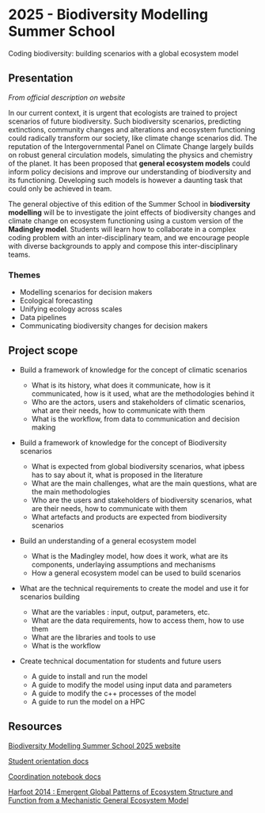 # 2025 - Biodiversity Modelling Summer School

Coding biodiversity: building scenarios with a global ecosystem model

## Presentation

*From official description on website*

In our current context, it is urgent that ecologists are trained to project scenarios of future biodiversity. Such biodiversity scenarios, predicting extinctions, community changes and alterations and ecosystem functioning could radically transform our society, like climate change scenarios did. The reputation of the Intergovernmental Panel on Climate Change largely builds on robust general circulation models, simulating the physics and chemistry of the planet. It has been proposed that **general ecosystem models** could inform policy decisions and improve our understanding of biodiversity and its functioning. Developing such models is however a daunting task that could only be achieved in team.

The general objective of this edition of the Summer School in **biodiversity modelling** will be to investigate the joint effects of biodiversity changes and climate change on ecosystem functioning using a custom version of the **Madingley model**. Students will learn how to collaborate in a complex coding problem with an inter-disciplinary team, and we encourage people with diverse backgrounds to apply and compose this inter-disciplinary teams.

### Themes

* Modelling scenarios for decision makers
* Ecological forecasting
* Unifying ecology across scales
* Data pipelines
* Communicating biodiversity changes for decision makers

## Project scope

* Build a framework of knowledge for the concept of climatic scenarios
  * What is its history, what does it communicate, how is it communicated, how is it used, what are the methodologies behind it
  * Who are the actors, users and stakeholders of climatic scenarios, what are their needs, how to communicate with them
  * What is the workflow, from data to communication and decision making

* Build a framework of knowledge for the concept of Biodiversity scenarios
  * What is expected from global biodiversity scenarios, what ipbess has to say about it, what is proposed in the literature
  * What are the main challenges, what are the main questions, what are the main methodologies
  * Who are the users and stakeholders of biodiversity scenarios, what are their needs, how to communicate with them
  * What artefacts and products are expected from biodiversity scenarios

* Build an understanding of a general ecosystem model
  * What is the Madingley model, how does it work, what are its components, underlaying assumptions and mechanisms
  * How a general ecosystem model can be used to build scenarios

* What are the technical requirements to create the model and use it for scenarios building
  * What are the variables : input, output, parameters, etc.
  * What are the data requirements, how to access them, how to use them
  * What are the libraries and tools to use
  * What is the workflow

* Create technical documentation for students and future users
  * A guide to install and run the model
  * A guide to modify the model using input data and parameters
  * A guide to modify the c++ processes of the model
  * A guide to run the model on a HPC
  
## Resources

[Biodiversity Modelling Summer School 2025 website](https://bios2.usherbrooke.ca/2025/05/12/2025-summer-school-in-biodiversity-modelling/)

[Student orientation docs](https://docs.google.com/document/d/18G8JavbwM7vPJ45AyyRaSgRWOZcUutdtqNYkauPRB5Y/edit?usp=sharing)

[Coordination notebook docs](https://docs.google.com/document/d/12s3LvCrj6TDl5-VMPgfcMqGX6uLeg-IhKncdka75JXE/edit?usp=sharing)

[Harfoot 2014 : Emergent Global Patterns of Ecosystem Structure and Function from a Mechanistic General Ecosystem Model](https://journals.plos.org/plosbiology/article?id=10.1371/journal.pbio.1001841)